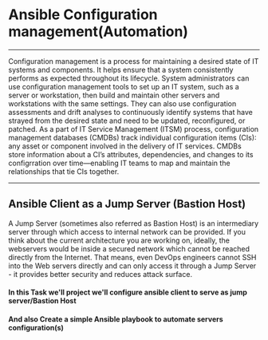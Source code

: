 # Ansible Configuration management(Automation)
---
Configuration management is a process for maintaining a desired state of IT systems and components. It helps ensure that a system consistently performs as expected throughout its lifecycle.
System administrators can use configuration management tools to set up an IT system, such as a server or workstation, then build and maintain other servers and workstations with the same settings. They can also use configuration assessments and drift analyses to continuously identify systems that have strayed from the desired state and need to be updated, reconfigured, or patched.
As a part of IT Service Management (ITSM) process, configuration management databases (CMDBs) track individual configuration items (CIs): any asset or component involved in the delivery of IT services. CMDBs store information about a CI’s attributes, dependencies, and changes to its configrration over time—enabling IT teams to map and maintain the relationships that tie CIs together.

---
## Ansible Client as a Jump Server (Bastion Host)
A Jump Server (sometimes also referred as Bastion Host) is an intermediary server through which access to internal network can be provided. If you think about the current architecture you are working on, ideally, the webservers would be inside a secured network which cannot be reached directly from the Internet. That means, even DevOps engineers cannot SSH into the Web servers directly and can only access it through a Jump Server - it provides better security and reduces attack surface.


#### In this Task we'll project we'll configure ansible client to serve as jump server/Bastion Host
#### And also Create a simple Ansible playbook to automate servers configuration(s)